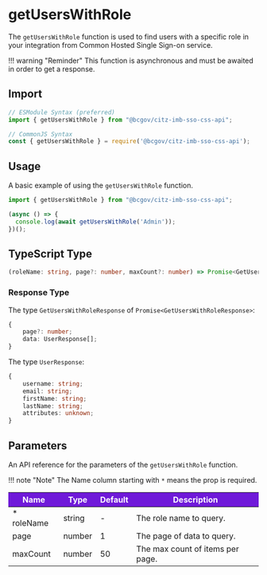 # getUsersWithRole

The `getUsersWithRole` function is used to find users with a specific role in your integration from Common Hosted Single Sign-on service. 

!!! warning "Reminder"
    This function is asynchronous and must be awaited in order to get a response.

## Import

```JavaScript
// ESModule Syntax (preferred)
import { getUsersWithRole } from "@bcgov/citz-imb-sso-css-api";

// CommonJS Syntax
const { getUsersWithRole } = require('@bcgov/citz-imb-sso-css-api');
```

## Usage

A basic example of using the `getUsersWithRole` function.

```JavaScript
import { getUsersWithRole } from "@bcgov/citz-imb-sso-css-api";

(async () => {
  console.log(await getUsersWithRole('Admin'));
})();
```

## TypeScript Type

```TypeScript
(roleName: string, page?: number, maxCount?: number) => Promise<GetUsersWithRoleResponse>;
```

### Response Type

The type `GetUsersWithRoleResponse` of `Promise<GetUsersWithRoleResponse>`:

```TypeScript
{
    page?: number;
    data: UserResponse[];
}
```

The type `UserResponse`:

```TypeScript
{
    username: string;
    email: string;
    firstName: string;
    lastName: string;
    attributes: unknown;
}
```

## Parameters

An API reference for the parameters of the `getUsersWithRole` function.

!!! note "Note"
    The Name column starting with `*` means the prop is required.

<table>
  <!-- Table columns -->
  <thead>
    <tr>
      <th style="background: #6f19d9; color: white;">Name</th>
      <th style="background: #6f19d9; color: white;">Type</th>
      <th style="background: #6f19d9; color: white;">Default</th>
      <th style="background: #6f19d9; color: white;">Description</th>
    </tr>
  </thead>

  <!-- Table rows -->
  <tbody>
    <tr>
      <td>* roleName</td>
      <td>string</td>
      <td>-</td>
      <td>The role name to query.</td>
    </tr>
    <tr>
      <td>page</td>
      <td>number</td>
      <td>1</td>
      <td>The page of data to query.</td>
    </tr>
    <tr>
      <td>maxCount</td>
      <td>number</td>
      <td>50</td>
      <td>The max count of items per page.</td>
    </tr>
  </tbody>
</table>
